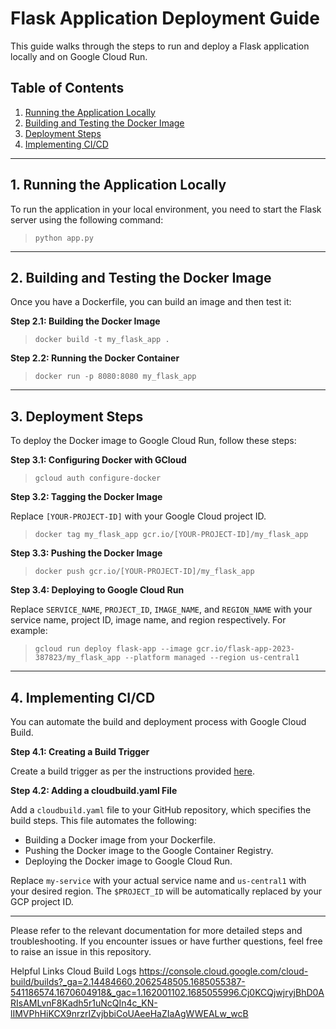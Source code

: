 # Flask Application Deployment Guide

This guide walks through the steps to run and deploy a Flask application locally and on Google Cloud Run.

## Table of Contents

1. [Running the Application Locally](#running-the-application-locally)
2. [Building and Testing the Docker Image](#building-and-testing-the-docker-image)
3. [Deployment Steps](#deployment-steps)
4. [Implementing CI/CD](#implementing-ci-cd)

---

## 1. Running the Application Locally

To run the application in your local environment, you need to start the Flask server using the following command:

> `python app.py`

---

## 2. Building and Testing the Docker Image

Once you have a Dockerfile, you can build an image and then test it:

**Step 2.1: Building the Docker Image**

> `docker build -t my_flask_app .`

**Step 2.2: Running the Docker Container**

> `docker run -p 8080:8080 my_flask_app`

---

## 3. Deployment Steps

To deploy the Docker image to Google Cloud Run, follow these steps:

**Step 3.1: Configuring Docker with GCloud**

> `gcloud auth configure-docker`

**Step 3.2: Tagging the Docker Image**

Replace `[YOUR-PROJECT-ID]` with your Google Cloud project ID.

> `docker tag my_flask_app gcr.io/[YOUR-PROJECT-ID]/my_flask_app`

**Step 3.3: Pushing the Docker Image**

> `docker push gcr.io/[YOUR-PROJECT-ID]/my_flask_app`

**Step 3.4: Deploying to Google Cloud Run**

Replace `SERVICE_NAME`, `PROJECT_ID`, `IMAGE_NAME`, and `REGION_NAME` with your service name, project ID, image name, and region respectively. For example:

> `gcloud run deploy flask-app --image gcr.io/flask-app-2023-387823/my_flask_app --platform managed --region us-central1`

---

## 4. Implementing CI/CD

You can automate the build and deployment process with Google Cloud Build.

**Step 4.1: Creating a Build Trigger**

Create a build trigger as per the instructions provided [here](https://cloud.google.com/build/docs/automating-builds/create-manage-triggers).

**Step 4.2: Adding a cloudbuild.yaml File**

Add a `cloudbuild.yaml` file to your GitHub repository, which specifies the build steps. This file automates the following:

- Building a Docker image from your Dockerfile.
- Pushing the Docker image to the Google Container Registry.
- Deploying the Docker image to Google Cloud Run.

Replace `my-service` with your actual service name and `us-central1` with your desired region. The `$PROJECT_ID` will be automatically replaced by your GCP project ID.

---

Please refer to the relevant documentation for more detailed steps and troubleshooting. If you encounter issues or have further questions, feel free to raise an issue in this repository.

Helpful Links
Cloud Build Logs
https://console.cloud.google.com/cloud-build/builds?_ga=2.14484660.2062548505.1685055387-541186574.1670604918&_gac=1.162001102.1685055996.Cj0KCQjwjryjBhD0ARIsAMLvnF8Kadh5r1uNcQIn4c_KN-lIMVPhHiKCX9nrzrIZvjbbiCoUAeeHaZIaAgWWEALw_wcB